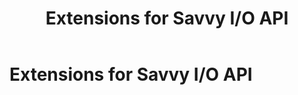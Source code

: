 ﻿---
uid: extensions-dotnet-md
title: Extensions for Savvy I/O API
---
# Extensions for Savvy I/O API

